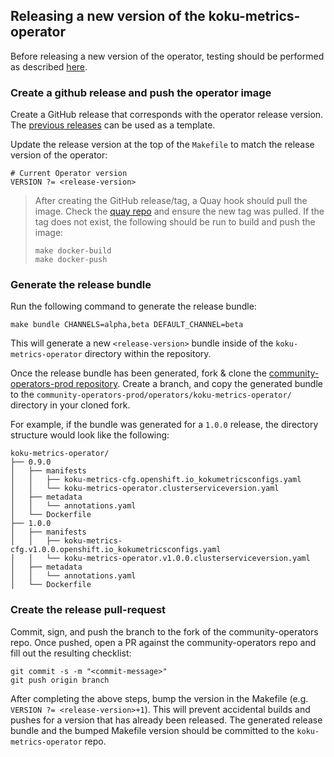 ## Releasing a new version of the koku-metrics-operator

Before releasing a new version of the operator, testing should be performed as described [here](release-testing.md).


### Create a github release and push the operator image
Create a GitHub release that corresponds with the operator release version. The [previous releases](https://github.com/project-koku/koku-metrics-operator/releases) can be used as a template.

Update the release version at the top of the `Makefile` to match the release version of the operator:

```
# Current Operator version
VERSION ?= <release-version>
```

> After creating the GitHub release/tag, a Quay hook should pull the image. Check the [quay repo](https://quay.io/repository/project-koku/koku-metrics-operator?tab=tags) and ensure the new tag was pulled. If the tag does not exist, the following should be run to build and push the image:
> ```
> make docker-build
> make docker-push
> ```

### Generate the release bundle
Run the following command to generate the release bundle:

```
make bundle CHANNELS=alpha,beta DEFAULT_CHANNEL=beta
```
This will generate a new `<release-version>` bundle inside of the `koku-metrics-operator` directory within the repository.

Once the release bundle has been generated, fork & clone the [community-operators-prod repository](https://github.com/redhat-openshift-ecosystem/community-operators-prod). Create a branch, and copy the generated bundle to the `community-operators-prod/operators/koku-metrics-operator/` directory in your cloned fork.

For example, if the bundle was generated for a `1.0.0` release, the directory structure would look like the following:

```
koku-metrics-operator/
├── 0.9.0
│   ├── manifests
│   │   ├── koku-metrics-cfg.openshift.io_kokumetricsconfigs.yaml
│   │   └── koku-metrics-operator.clusterserviceversion.yaml
│   ├── metadata
│   │   └── annotations.yaml
│   └── Dockerfile
├── 1.0.0
│   ├── manifests
│   │   ├── koku-metrics-cfg.v1.0.0.openshift.io_kokumetricsconfigs.yaml
│   │   └── koku-metrics-operator.v1.0.0.clusterserviceversion.yaml
│   ├── metadata
│   │   └── annotations.yaml
│   └── Dockerfile
```

### Create the release pull-request
Commit, sign, and push the branch to the fork of the community-operators repo. Once pushed, open a PR against the community-operators repo and fill out the resulting checklist:

```
git commit -s -m "<commit-message>"
git push origin branch
```

After completing the above steps, bump the version in the Makefile (e.g. `VERSION ?= <release-version>+1`). This will prevent accidental builds and pushes for a version that has already been released. The generated release bundle and the bumped Makefile version should be committed to the `koku-metrics-operator` repo.
